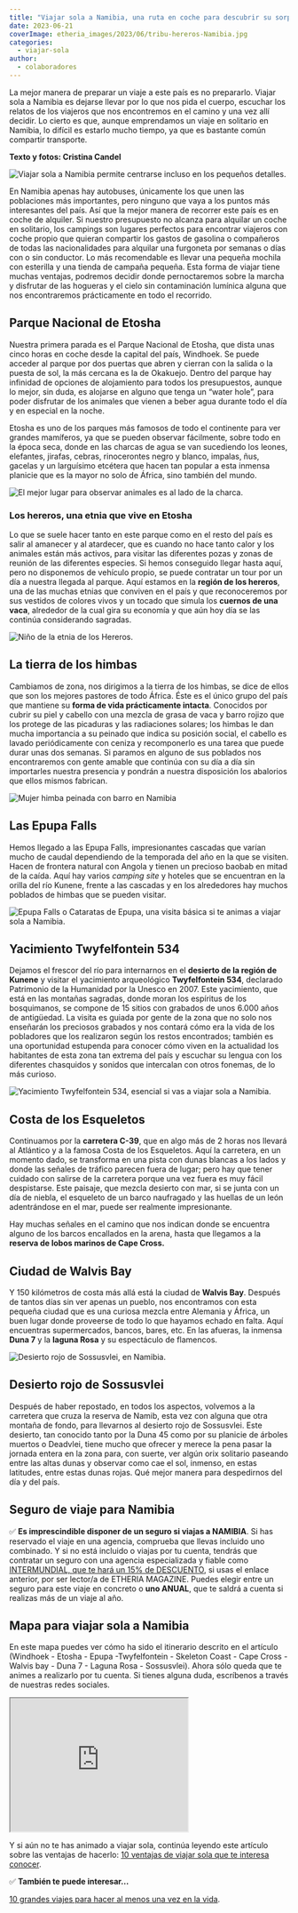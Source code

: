 ```yaml
---
title: "Viajar sola a Namibia, una ruta en coche para descubrir su sorprendente naturaleza"
date: 2023-06-21
coverImage: etheria_images/2023/06/tribu-hereros-Namibia.jpg
categories: 
  - viajar-sola
author: 
  - colaboradores
---
```


La mejor manera de preparar un viaje a este país es no prepararlo. Viajar sola a Namibia 
es dejarse llevar por lo que nos pida el cuerpo, escuchar los relatos de los viajeros 
que nos encontremos en el camino y una vez allí decidir. Lo cierto es que, aunque 
emprendamos un viaje en solitario en Namibia, lo difícil es estarlo mucho tiempo, ya que 
es bastante común compartir transporte. 

**Texto y fotos: Cristina Candel** 

![Viajar sola a Namibia permite centrarse incluso en los pequeños detalles.](etheria_images/2023/06/mujeres-Namibia.jpg "Viajar sola a Namibia permite centrarse incluso en los pequeños detalles.")

En Namibia apenas hay autobuses, únicamente los que unen las poblaciones más 
importantes, pero ninguno que vaya a los puntos más interesantes del país. Así que la 
mejor manera de recorrer este país es en coche de alquiler. Si nuestro presupuesto no 
alcanza para alquilar un coche en solitario, los campings son lugares perfectos para 
encontrar viajeros con coche propio que quieran compartir los gastos de gasolina o 
compañeros de todas las nacionalidades para alquilar una furgoneta por semanas o días 
con o sin conductor. Lo más recomendable es llevar una pequeña mochila con esterilla y 
una tienda de campaña pequeña. Esta forma de viajar tiene muchas ventajas, podremos 
decidir donde pernoctaremos sobre la marcha y disfrutar de las hogueras y el cielo sin 
contaminación lumínica alguna que nos encontraremos prácticamente en todo el recorrido. 

## Parque Nacional de Etosha

Nuestra primera parada es el Parque Nacional de Etosha, que dista unas cinco horas en 
coche desde la capital del país, Windhoek. Se puede acceder al parque por dos puertas 
que abren y cierran con la salida o la puesta de sol, la más cercana es la de Okakuejo. 
Dentro del parque hay infinidad de opciones de alojamiento para todos los presupuestos, 
aunque lo mejor, sin duda, es alojarse en alguno que tenga un “water hole”, para poder 
disfrutar de los animales que vienen a beber agua durante todo el día y en especial en 
la noche. 

Etosha es uno de los parques más famosos de todo el continente para ver grandes 
mamíferos, ya que se pueden observar fácilmente, sobre todo en la época seca, donde en 
las charcas de agua se van sucediendo los leones, elefantes, jirafas, cebras, 
rinocerontes negro y blanco, impalas, ñus, gacelas y un larguísimo etcétera que hacen 
tan popular a esta inmensa planicie que es la mayor no solo de África, sino también del 
mundo. 

![El mejor lugar para observar animales es al lado de la charca.](etheria_images/2023/06/etosha-Namibia.jpg "El mejor lugar para observar animales es junto a la charca donde acuden a beber. © C.Candel")

### Los hereros, una etnia que vive en Etosha

Lo que se suele hacer tanto en este parque como en el resto del país es salir al 
amanecer y al atardecer, que es cuando no hace tanto calor y los animales están más 
activos, para visitar las diferentes pozas y zonas de reunión de las diferentes 
especies. Si hemos conseguido llegar hasta aquí, pero no disponemos de vehículo propio, 
se puede contratar un tour por un día a nuestra llegada al parque. Aquí estamos en la 
**región de los hereros**, una de las muchas etnias que conviven en el país y que 
reconoceremos por sus vestidos de colores vivos y un tocado que simula los **cuernos de 
una vaca**, alrededor de la cual gira su economía y que aún hoy día se las continúa 
considerando sagradas. 

![Niño de la etnia de los Hereros.](etheria_images/2023/06/tribu-hereros-Namibia-850x565.jpg "Niño de la etnia de los Hereros. © C. Candel")

## La tierra de los himbas

Cambiamos de zona, nos dirigimos a la tierra de los himbas, se dice de ellos que son los 
mejores pastores de todo África. Éste es el único grupo del país que mantiene su **forma 
de vida prácticamente intacta**. Conocidos por cubrir su piel y cabello con una mezcla 
de grasa de vaca y barro rojizo que los protege de las picaduras y las radiaciones 
solares; los himbas le dan mucha importancia a su peinado que indica su posición social, 
el cabello es lavado periódicamente con ceniza y recomponerlo es una tarea que puede 
durar unas dos semanas. Si paramos en alguno de sus poblados nos encontraremos con gente 
amable que continúa con su día a día sin importarles nuestra presencia y pondrán a 
nuestra disposición los abalorios que ellos mismos fabrican. 

![Mujer himba peinada con barro en Namibia](etheria_images/2023/06/etnia-himba-Namibia.jpg "Los himbas cuidan mucho su estética. © C. Candel")

## Las Epupa Falls

Hemos llegado a las Epupa Falls, impresionantes cascadas que varían mucho de caudal 
dependiendo de la temporada del año en la que se visiten. Hacen de frontera natural con 
Angola y tienen un precioso baobab en mitad de la caída. Aquí hay varios _camping site_ 
y hoteles que se encuentran en la orilla del río Kunene, frente a las cascadas y en los 
alrededores hay muchos poblados de himbas que se pueden visitar. 

![Epupa Falls o Cataratas de Epupa, una visita básica si te animas a viajar sola a Namibia.](etheria_images/2023/06/Epupa-falls-Namibia-682x1024.jpg "Epupa Falls, en Namibia. © C. Candel")

## Yacimiento Twyfelfontein 534

Dejamos el frescor del río para internarnos en el **desierto de la región de Kunene** y 
visitar el yacimiento arqueológico **Twyfelfontein 534**, declarado Patrimonio de la 
Humanidad por la Unesco en 2007. Este yacimiento, que está en las montañas sagradas, 
donde moran los espíritus de los bosquimanos, se compone de 15 sitios con grabados de 
unos 6.000 años de antigüedad. La visita es guiada por gente de la zona que no solo nos 
enseñarán los preciosos grabados y nos contará cómo era la vida de los pobladores que 
los realizaron según los restos encontrados; también es una oportunidad estupenda para 
conocer cómo viven en la actualidad los habitantes de esta zona tan extrema del país y 
escuchar su lengua con los diferentes chasquidos y sonidos que intercalan con otros 
fonemas, de lo más curioso. 

![Yacimiento Twyfelfontein 534, esencial si vas a viajar sola a Namibia.](etheria_images/2023/06/Yacimiento-Twyfelfontein-Namibia-850x567.jpg "Yacimiento Twyfelfontein 534, esencial si vas a viajar sola a Namibia.")

## Costa de los Esqueletos

Continuamos por la **carretera C-39**, que en algo más de 2 horas nos llevará al 
Atlántico y a la famosa Costa de los Esqueletos. Aquí la carretera, en un momento dado, 
se transforma en una pista con dunas blancas a los lados y donde las señales de tráfico 
parecen fuera de lugar; pero hay que tener cuidado con salirse de la carretera porque 
una vez fuera es muy fácil despistarse. Este paisaje, que mezcla desierto con mar, si se 
junta con un día de niebla, el esqueleto de un barco naufragado y las huellas de un león 
adentrándose en el mar, puede ser realmente impresionante. 

Hay muchas señales en el camino que nos indican donde se encuentra alguno de los barcos 
encallados en la arena, hasta que llegamos a la **reserva de lobos marinos de Cape 
Cross.** 

## Ciudad de Walvis Bay

Y 150 kilómetros de costa más allá está la ciudad de **Walvis Bay**. Después de tantos 
días sin ver apenas un pueblo, nos encontramos con esta pequeña ciudad que es una 
curiosa mezcla entre Alemania y África, un buen lugar donde proveerse de todo lo que 
hayamos echado en falta. Aquí encuentras supermercados, bancos, bares, etc. En las 
afueras, la inmensa **Duna 7** y la **laguna Rosa** y su espectáculo de flamencos. 

![Desierto rojo de Sossusvlei, en Namibia.](etheria_images/2023/06/Desierto-Namibia.jpg "Desierto rojo de Sossusvlei, en Namibia. © C. Candel")

## Desierto rojo de Sossusvlei

Después de haber repostado, en todos los aspectos, volvemos a la carretera que cruza la 
reserva de Namib, esta vez con alguna que otra montaña de fondo, para llevarnos al 
desierto rojo de Sossusvlei. Este desierto, tan conocido tanto por la Duna 45 como por 
su planicie de árboles muertos o Deadvlei, tiene mucho que ofrecer y merece la pena 
pasar la jornada entera en la zona para, con suerte, ver algún orix solitario paseando 
entre las altas dunas y observar como cae el sol, inmenso, en estas latitudes, entre 
estas dunas rojas. Qué mejor manera para despedirnos del día y del país. 

## Seguro de viaje para Namibia

✅ **Es imprescindible disponer de un seguro si viajas a NAMIBIA**. Si has reservado el 
viaje en una agencia, comprueba que llevas incluido uno combinado. Y si no está incluido 
o viajas por tu cuenta, tendrás que contratar un seguro con una agencia especializada y 
fiable como [INTERMUNDIAL, que te hará un 15% de 
DESCUENTO](https://clk.tradedoubler.com/click?p=281568&a=3132464&url=https%3A%2F%2Fwww.intermundial.es%2Fafiliados%2Fseguros-de-viaje-recomendado%3Ftduid%3Da2505c6202eb9ec08ada064bcce8aa48%26utm_source%3DTradedoubler%26utm_medium%3D1%26utm_campaign%3DGeneral%26utm_content%3D3132464%26utm_term%3D3132464), 
si usas el enlace anterior, por ser lector/a de ETHERIA MAGAZINE. Puedes elegir entre un 
seguro para este viaje en concreto o **uno ANUAL**, que te saldrá a cuenta si realizas 
más de un viaje al año. 

## Mapa para viajar sola a Namibia

En este mapa puedes ver cómo ha sido el itinerario descrito en el artículo (Windhoek - 
Etosha - Epupa -Twyfelfontein - Skeleton Coast - Cape Cross - Walvis bay - Duna 7 - 
Laguna Rosa - Sossusvlei). Ahora sólo queda que te animes a realizarlo por tu cuenta. Si 
tienes alguna duda, escríbenos a través de nuestras redes sociales. 

<iframe src="https://www.google.com/maps/d/embed?mid=11_He5yqr5lRe1OG5VEpXDDld9pSiHQY&amp;hl=es&amp;ehbc=2E312F" width="320" height="240"></iframe>

Y si aún no te has animado a viajar sola, continúa leyendo este artículo sobre las 
ventajas de hacerlo: [10 ventajas de viajar sola que te interesa 
conocer](https://etheriamagazine.com/2019/01/29/10-ventajas-de-viajar-sola/). 

✅ **También te puede interesar...** 

[10 grandes viajes para hacer al menos una vez en la 
vida](https://etheriamagazine.com/2020/04/16/10-grandes-viajes-para-sonar-desde-casa/).
